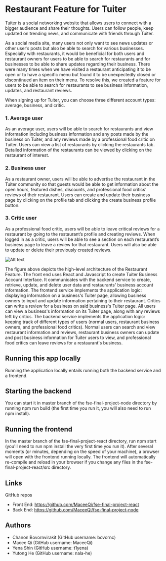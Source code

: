 # Restaurant Feature for Tuiter

Tuiter is a social networking website that allows users to connect with a bigger audience and share
their thoughts. Users can follow people, keep updated on trending news, and communicate with
friends through Tuiter.

As a social media site, many users not only want to see news updates or other user’s posts but
also be able to search for various businesses. Especially with restaurants, it would be beneficial
for both users and restaurant owners for users to be able to search for restaurants and for
businesses to be able to share updates regarding their business. There were many times when we have
visited a restaurant anticipating it to be open or to have a specific menu but found it to be
unexpectedly closed or discontinued an item on their menu. To resolve this, we created a feature
for users to be able to search for restaurants to see business information, updates, and restaurant
reviews.

When signing up for Tuiter, you can choose three different account types: average, business, and
critic.

### 1. Average user

As an average user, users will be able to search for restaurants and view information including
business information and any posts made by the business on Tuiter, and any reviews made by a
professional food critic on Tuiter. Users can view a list of restaurants by clicking the
restaurants tab. Detailed information of the restaurants can be viewed by clicking on the
restaurant of interest.

### 2. Business user

As a restaurant owner, users will be able to advertise the restaurant in the Tuiter community so
that guests would be able to get information about the open hours, featured dishes, discounts, and
professional food critics’ reviews of their restaurant. Users can create and update their business
page by clicking on the profile tab and clicking the create business profile button.

### 3. Critic user

As a professional food critic, users will be able to leave critical reviews for a restaurant by
going to the restaurant’s profile and creating reviews. When logged in as a critic, users will be
able to see a section on each restaurant’s business page to leave a review for that restaurant.
Users will also be able to update or delete their previously created reviews.

![Alt text](/images/architecture.jpeg?raw=true)

The figure above depicts the high-level architecture of the Restaurant Feature. The front end uses 
React and Javascript to create Tuiter Business Account Interface. It communicates with the backend 
service to create, retrieve, update, and delete user data and restaurants' business account 
information. The frontend service implements the application logic: displaying information on a 
business's Tuiter page, allowing business owners to input and update information pertaining to their
restaurant. Critics can write a review for a business on said business's Tuiter page. All users can
view a business's information on its Tuiter page, along with any reviews left by critics.
The backend service implements the application logic: keeping track of different types of users 
(normal users, restaurant business owners, and professional food critics). Normal users can search 
and view restaurant information and reviews, restaurant business owners can update and post business
information for Tuiter users to view, and professional food critics can leave reviews for a 
restaurant's business.

## Running this app locally

Running the application locally entails running both the backend service and a frontend.

## Starting the backend
You can start it in master branch of the fse-final-project-node directory by running npm run build 
(the first time you run it, you will also need to run npm install).

## Running the frontend
In the master branch of the fse-final-project-react directory, run npm start (you'll need to run 
npm install the very first time you run it). After several moments (or minutes, depending on the 
speed of your machine), a browser will open with the frontend running locally. The frontend will 
automatically re-compile and reload in your browser if you change any files in the 
fse-final-project-react/src directory.

## Links 

GitHub repos
* Front End: https://github.com/MaceeQi/fse-final-project-react
* Back End: https://github.com/MaceeQi/fse-final-project-node 

## Authors
* Chanon Bovornvirakit (GitHub username: bovornc)
* Macee Qi (GitHub username: MaceeQi)
* Yena Shin (GitHub username: t1yena)
* Yutong He (GitHub username: nala-he)



